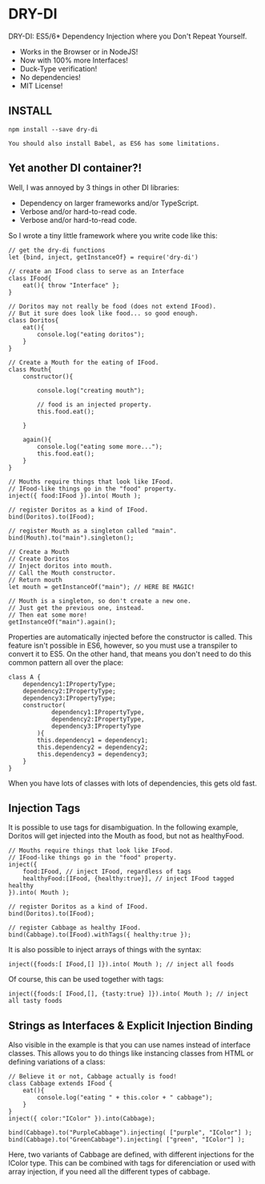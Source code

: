 # DRY-DI
DRY-DI: ES5/6* Dependency Injection where you Don't Repeat Yourself. 

- Works in the Browser or in NodeJS!
- Now with 100% more Interfaces!
- Duck-Type verification!
- No dependencies!
- MIT License!


## INSTALL

    npm install --save dry-di

    You should also install Babel, as ES6 has some limitations.


## Yet another DI container?!

Well, I was annoyed by 3 things in other DI libraries:
- Dependency on larger frameworks and/or TypeScript.
- Verbose and/or hard-to-read code.
- Verbose and/or hard-to-read code.

So I wrote a tiny little framework where you write code like this:

    // get the dry-di functions
    let {bind, inject, getInstanceOf} = require('dry-di')

    // create an IFood class to serve as an Interface
    class IFood{
        eat(){ throw "Interface" };
    }

    // Doritos may not really be food (does not extend IFood). 
    // But it sure does look like food... so good enough.
    class Doritos{
        eat(){
            console.log("eating doritos");
        }
    }

    // Create a Mouth for the eating of IFood.
    class Mouth{
        constructor(){
            
            console.log("creating mouth");
            
            // food is an injected property.
            this.food.eat(); 

        }

        again(){
            console.log("eating some more...");
            this.food.eat();
        }
    }

    // Mouths require things that look like IFood.
    // IFood-like things go in the "food" property.
    inject({ food:IFood }).into( Mouth ); 

    // register Doritos as a kind of IFood.
    bind(Doritos).to(IFood);

    // register Mouth as a singleton called "main".
    bind(Mouth).to("main").singleton(); 

    // Create a Mouth
    // Create Doritos
    // Inject doritos into mouth.
    // Call the Mouth constructor.
    // Return mouth
    let mouth = getInstanceOf("main"); // HERE BE MAGIC!         
    
    // Mouth is a singleton, so don't create a new one.
    // Just get the previous one, instead.
    // Then eat some more!
    getInstanceOf("main").again();  

Properties are automatically injected before the constructor is called. This feature isn't possible in ES6, however, so you must use a transpiler to convert it to ES5. On the other hand, that means you don't need to do this common pattern all over the place:

    class A {
        dependency1:IPropertyType;
        dependency2:IPropertyType;
        dependency3:IPropertyType;
        constructor( 
                dependency1:IPropertyType, 
                dependency2:IPropertyType, 
                dependency3:IPropertyType 
            ){
            this.dependency1 = dependency1;
            this.dependency2 = dependency2;
            this.dependency3 = dependency3;
        }
    }

When you have lots of classes with lots of dependencies, this gets old fast.

## Injection Tags
It is possible to use tags for disambiguation. In the following example, Doritos will get injected into the Mouth as food, but not as healthyFood.

    // Mouths require things that look like IFood.
    // IFood-like things go in the "food" property.
    inject({ 
        food:IFood, // inject IFood, regardless of tags
        healthyFood:[IFood, {healthy:true}], // inject IFood tagged healthy
    }).into( Mouth ); 

    // register Doritos as a kind of IFood.
    bind(Doritos).to(IFood);

    // register Cabbage as healthy IFood.
    bind(Cabbage).to(IFood).withTags({ healthy:true });

It is also possible to inject arrays of things with the syntax:

```inject({foods:[ IFood,[] ]}).into( Mouth ); // inject all foods```

Of course, this can be used together with tags:

```inject({foods:[ IFood,[], {tasty:true} ]}).into( Mouth ); // inject all tasty foods```

## Strings as Interfaces & Explicit Injection Binding
Also visible in the example is that you can use names instead of interface classes.
This allows you to do things like instancing classes from HTML or defining variations of a class:

    // Believe it or not, Cabbage actually is food!
    class Cabbage extends IFood {
        eat(){
            console.log("eating " + this.color + " cabbage");
        }
    }
    inject({ color:"IColor" }).into(Cabbage);

    bind(Cabbage).to("PurpleCabbage").injecting( ["purple", "IColor"] );
    bind(Cabbage).to("GreenCabbage").injecting( ["green", "IColor"] );

Here, two variants of Cabbage are defined, with different injections for the IColor type. This can be combined with tags for diferenciation or used with array injection, if you need all the different types of cabbage.
